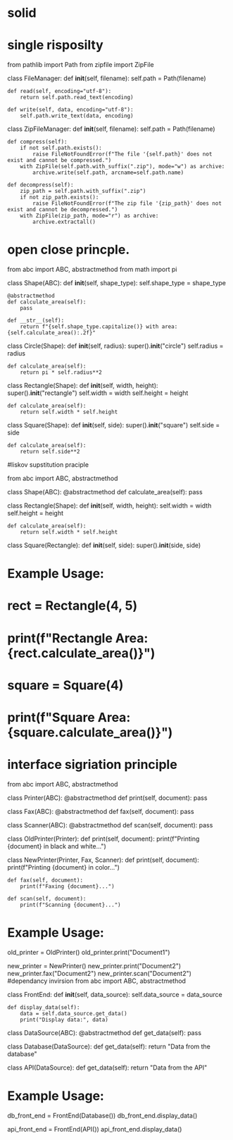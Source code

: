 # solid
# single risposilty 
from pathlib import Path
from zipfile import ZipFile

class FileManager:
    def __init__(self, filename):
        self.path = Path(filename)

    def read(self, encoding="utf-8"):
        return self.path.read_text(encoding)

    def write(self, data, encoding="utf-8"):
        self.path.write_text(data, encoding)

class ZipFileManager:
    def __init__(self, filename):
        self.path = Path(filename)

    def compress(self):
        if not self.path.exists():
            raise FileNotFoundError(f"The file '{self.path}' does not exist and cannot be compressed.")
        with ZipFile(self.path.with_suffix(".zip"), mode="w") as archive:
            archive.write(self.path, arcname=self.path.name)

    def decompress(self):
        zip_path = self.path.with_suffix(".zip")
        if not zip_path.exists():
            raise FileNotFoundError(f"The zip file '{zip_path}' does not exist and cannot be decompressed.")
        with ZipFile(zip_path, mode="r") as archive:
            archive.extractall()

# open close princple.

from abc import ABC, abstractmethod
from math import pi

class Shape(ABC):
    def __init__(self, shape_type):
        self.shape_type = shape_type

    @abstractmethod
    def calculate_area(self):
        pass

    def __str__(self):
        return f"{self.shape_type.capitalize()} with area: {self.calculate_area():.2f}"

class Circle(Shape):
    def __init__(self, radius):
        super().__init__("circle")
        self.radius = radius

    def calculate_area(self):
        return pi * self.radius**2

class Rectangle(Shape):
    def __init__(self, width, height):
        super().__init__("rectangle")
        self.width = width
        self.height = height

    def calculate_area(self):
        return self.width * self.height

class Square(Shape):
    def __init__(self, side):
        super().__init__("square")
        self.side = side

    def calculate_area(self):
        return self.side**2
#liskov supstitution praciple

from abc import ABC, abstractmethod

class Shape(ABC):
    @abstractmethod
    def calculate_area(self):
        pass

class Rectangle(Shape):
    def __init__(self, width, height):
        self.width = width
        self.height = height

    def calculate_area(self):
        return self.width * self.height

class Square(Rectangle):
    def __init__(self, side):
        super().__init__(side, side)

# Example Usage:
# rect = Rectangle(4, 5)
# print(f"Rectangle Area: {rect.calculate_area()}")
# square = Square(4)
# print(f"Square Area: {square.calculate_area()}")

# interface sigriation principle 
from abc import ABC, abstractmethod

class Printer(ABC):
    @abstractmethod
    def print(self, document):
        pass

class Fax(ABC):
    @abstractmethod
    def fax(self, document):
        pass

class Scanner(ABC):
    @abstractmethod
    def scan(self, document):
        pass

class OldPrinter(Printer):
    def print(self, document):
        print(f"Printing {document} in black and white...")

class NewPrinter(Printer, Fax, Scanner):
    def print(self, document):
        print(f"Printing {document} in color...")

    def fax(self, document):
        print(f"Faxing {document}...")

    def scan(self, document):
        print(f"Scanning {document}...")

# Example Usage:
old_printer = OldPrinter()
old_printer.print("Document1")

new_printer = NewPrinter()
new_printer.print("Document2")
new_printer.fax("Document2")
new_printer.scan("Document2")
#dependancy invirsion
from abc import ABC, abstractmethod

class FrontEnd:
    def __init__(self, data_source):
        self.data_source = data_source

    def display_data(self):
        data = self.data_source.get_data()
        print("Display data:", data)

class DataSource(ABC):
    @abstractmethod
    def get_data(self):
        pass

class Database(DataSource):
    def get_data(self):
        return "Data from the database"

class API(DataSource):
    def get_data(self):
        return "Data from the API"

# Example Usage:
db_front_end = FrontEnd(Database())
db_front_end.display_data()

api_front_end = FrontEnd(API())
api_front_end.display_data()

